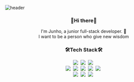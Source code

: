 ![header](https://capsule-render.vercel.app/api?type=slice&color=auto&height=300&section=header&text=zzun_ho9&fontSize=90)

<h3 align=center>👋Hi there👋</h3>
<p align=center>I'm Junho, a junior full-stack developer. 🌱<br/>
I want to be a person who give new wisdom</p>

<h3 align=center>🛠Tech Stack🛠</h3>

<p align=center>
<img src="https://img.shields.io/badge/Java-007396?style=square&logo=Java&logoColor=white"/>&nbsp
<img src="https://img.shields.io/badge/JavaScript-F7DF1E?style=quare&logo=JavaScript&logoColor=white"/>&nbsp
<img src="https://img.shields.io/badge/Spring-6DB33F?style=square&logo=Spring&logoColor=white"/>&nbsp<br/>
<img src="https://img.shields.io/badge/Python-3766AB?style=square&logo=Python&logoColor=white"/>&nbsp
<img src="https://img.shields.io/badge/C++-00599C?style=square&logo=C++&logoColor=white"/>&nbsp
<img src="https://img.shields.io/badge/Oracle-F80000?style=square&logo=Oracle&logoColor=white"/>&nbsp
<img src="https://img.shields.io/badge/MariaDB-003545?style=square&logo=MariaDB&logoColor=white"/>&nbsp
<img src="https://img.shields.io/badge/MySQL-4479A1?style=square&logo=MySQL&logoColor=white"/>&nbsp</br>
<img src="https://img.shields.io/badge/Docker-2496ED?style=square&logo=Docker&logoColor=white"/>&nbsp
<img src="https://img.shields.io/badge/Git-F05032?style=square&logo=Git&logoColor=white"/>&nbsp
<img src="https://img.shields.io/badge/GitHub-181717?style=square&logo=GitHub&logoColor=white"/>&nbsp
</p>
